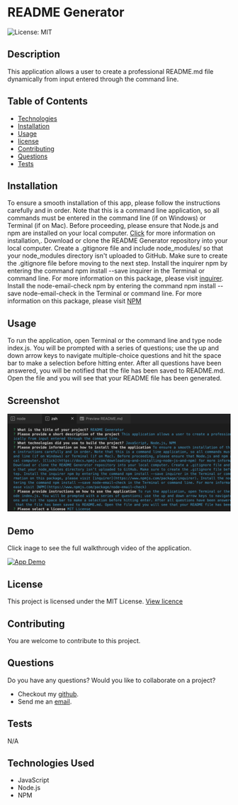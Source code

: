 # README Generator

  ![License: MIT](https://img.shields.io/badge/License-MIT-yellow.svg)

  ## Description
  This application allows a user to create a professional README.md file dynamically from input entered through the command line. 

  ## Table of Contents
  * [Technologies](#technologies)
  * [Installation](#installation)
  * [Usage](#usage)
  * [license](#license)
  * [Contributing](#contributing)
  * [Questions](#questions)
  * [Tests](#tests)
  
 
  ## Installation 
  To ensure a smooth installation of this app, please follow the instructions carefully and in order. Note that this is a command line application, so all commands must be entered in the command line (if on Windows) or Terminal (if on Mac). Before proceeding, please ensure that Node.js and npm are installed on your local computer. [Click](https://docs.npmjs.com/downloading-and-installing-node-js-and-npm) for more information on installation,. Download or clone the README Generator repository into your local computer. Create a .gitignore file and include node_modules/ so that your node_modules directory isn't uploaded to GitHub. Make sure to create the .gitignore file before moving to the next step. Install the inquirer npm by entering the command npm install --save inquirer in the Terminal or command line. For more information on this package, please visit [inquirer](https://www.npmjs.com/package/inquirer). Install the node-email-check npm by entering the command npm install --save node-email-check in the Terminal or command line. For more information on this package, please visit [NPM](https://www.npmjs.com/package/node-email-check)

  ## Usage
  To run the application, open Terminal or the command line and type node index.js. You will be prompted with a series of questions; use the up and down arrow keys to navigate multiple-choice questions and hit the space bar to make a selection before hitting enter. After all questions have been answered, you will be notified that the file has been saved to README.md. Open the file and you will see that your README file has been generated.

  ## Screenshot
  ![Screenshot](./images/screenshot2.png)

  ## Demo
  Click inage to see the full walkthrough video of the application.

  [![App Demo](./images/walkthrough.gif)](https://drive.google.com/file/d/1uCxceQ2KLszsEc2azfJzvw4tK-BOO98C/view)

  ## License
  This project is licensed under the MIT License. [View licence](https://opensource.org/licenses/MIT)

  ## Contributing
  You are welcome to contribute to this project.

  ## Questions
  Do you have any questions? Would you like to collaborate on a project?
  * Checkout my [github](https://github.com/ladykays).
  * Send me an [email](mailto:ladykerrion@yahoo.com).

  ## Tests
  N/A

  ## Technologies Used
  * JavaScript  
* Node.js  
* NPM 

